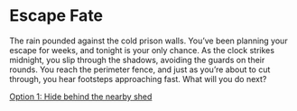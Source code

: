 # Escape Fate

The rain pounded against the cold prison walls. You’ve been planning your escape for weeks, and tonight is your only chance. As the clock strikes midnight, you slip through the shadows, avoiding the guards on their rounds. You reach the perimeter fence, and just as you’re about to cut through, you hear footsteps approaching fast.
What will you do next?

[Option 1:  Hide behind the nearby shed](./option1.md)

